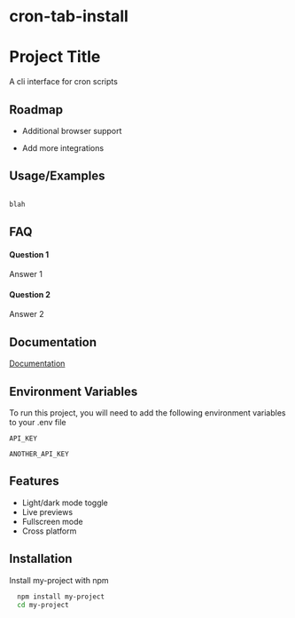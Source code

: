 # cron-tab-install

# Project Title

A cli interface for cron scripts

## Roadmap

- Additional browser support

- Add more integrations


## Usage/Examples

```javascript

blah
```


## FAQ

#### Question 1

Answer 1

#### Question 2

Answer 2


## Documentation

[Documentation](https://linktodocumentation)


## Environment Variables

To run this project, you will need to add the following environment variables to your .env file

`API_KEY`

`ANOTHER_API_KEY`


## Features

- Light/dark mode toggle
- Live previews
- Fullscreen mode
- Cross platform


## Installation

Install my-project with npm

```bash
  npm install my-project
  cd my-project
```
    
